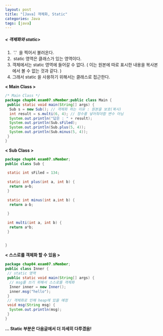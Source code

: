 ```yaml
---
layout: post
title: "[Java] 객체화, Static"
categories: Java
tags: [java]
---
```


##### < 객체화와 static\>

1.   '.'  을 찍어서 불러온다.
2.   static 영역은 클래스가 있는 영역이다.
3.  객체에서는 static 영역에 들어갈 수 없다. ( 이는 원본에 따로 표시한 내용을 복사본에서 볼 수 없는 것과 같다. )
4.  그래서 static 을 사용하기 위해서는 클래스로 접근한다.

**< Main Class >**

~~~java
/* Main Class */
package chap04.exam07.sMember;public class Main {
 public static void main(String[] args) {
  Sub s = new Sub(); // 객체화 하는 이유 : 원본을 보호(복사)
  int result = s.multi(6, 4); // 정수를 넣어줘야함 변수 아님
  System.out.println("답은 : " + result);
  System.out.println(Sub.sFiled);
  System.out.println(Sub.plus(5, 4));
  System.out.println(Sub.minus(5, 4));
 }
}
~~~

**< Sub Class >**

~~~java
package chap04.exam07.sMember;
public class Sub {
 
 static int sFiled = 134;
 
 static int plus(int a, int b) {
  return a+b;
 }
 
 static int minus(int a,int b) {
  return a-b;
  
 }
 
 int multi(int a, int b) {
  return a*b;
 }
 

}

~~~



**< 스스로를 객체화 할 수 있음 >**

~~~java
package chap04.exam07.sMember;
public class Inner {
 // static 영역
 public static void main(String[] args) {
  // msg를 쓰기 위해서 스스로를 객체화
  Inner inner = new Inner();
  inner.msg("hello");
 }
 // 객체화로 인해 heap에 있을 예정
 void msg(String msg) {
  System.out.println(msg);
 }
}
~~~

**... Static 부분은 다음글에서 더 자세히 다루겠음!**